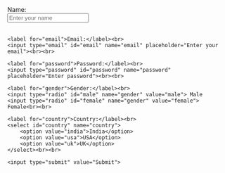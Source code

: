 <form action="#">
    <label for="name">Name:</label><br>
    <input type="text" id="name" name="name" placeholder="Enter your name"><br><br>

    <label for="email">Email:</label><br>
    <input type="email" id="email" name="email" placeholder="Enter your email"><br><br>

    <label for="password">Password:</label><br>
    <input type="password" id="password" name="password" placeholder="Enter password"><br><br>

    <label for="gender">Gender:</label><br>
    <input type="radio" id="male" name="gender" value="male"> Male
    <input type="radio" id="female" name="gender" value="female"> Female<br><br>

    <label for="country">Country:</label><br>
    <select id="country" name="country">
        <option value="india">India</option>
        <option value="usa">USA</option>
        <option value="uk">UK</option>
    </select><br><br>

    <input type="submit" value="Submit">
</form>
